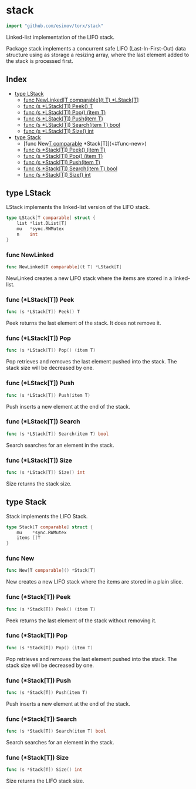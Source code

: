 <!-- Code generated by gomarkdoc. DO NOT EDIT -->

# stack

```go
import "github.com/esimov/torx/stack"
```

Linked\-list implementation of the LIFO stack.

Package stack implements a concurrent safe LIFO \(Last\-In\-First\-Out\) data structure using as storage a resizing array, where the last element added to the stack is processed first.

## Index

- [type LStack](<#type-lstack>)
  - [func NewLinked[T comparable](t T) *LStack[T]](<#func-newlinked>)
  - [func (s *LStack[T]) Peek() T](<#func-lstackt-peek>)
  - [func (s *LStack[T]) Pop() (item T)](<#func-lstackt-pop>)
  - [func (s *LStack[T]) Push(item T)](<#func-lstackt-push>)
  - [func (s *LStack[T]) Search(item T) bool](<#func-lstackt-search>)
  - [func (s *LStack[T]) Size() int](<#func-lstackt-size>)
- [type Stack](<#type-stack>)
  - [func New[T comparable]() *Stack[T]](<#func-new>)
  - [func (s *Stack[T]) Peek() (item T)](<#func-stackt-peek>)
  - [func (s *Stack[T]) Pop() (item T)](<#func-stackt-pop>)
  - [func (s *Stack[T]) Push(item T)](<#func-stackt-push>)
  - [func (s *Stack[T]) Search(item T) bool](<#func-stackt-search>)
  - [func (s *Stack[T]) Size() int](<#func-stackt-size>)


## type LStack

LStack implements the linked\-list version of the LIFO stack.

```go
type LStack[T comparable] struct {
    list *list.DList[T]
    mu   *sync.RWMutex
    n    int
}
```

### func NewLinked

```go
func NewLinked[T comparable](t T) *LStack[T]
```

NewLinked creates a new LIFO stack where the items are stored in a linked\-list.

### func \(\*LStack\[T\]\) Peek

```go
func (s *LStack[T]) Peek() T
```

Peek returns the last element of the stack. It does not remove it.

### func \(\*LStack\[T\]\) Pop

```go
func (s *LStack[T]) Pop() (item T)
```

Pop retrieves and removes the last element pushed into the stack. The stack size will be decreased by one.

### func \(\*LStack\[T\]\) Push

```go
func (s *LStack[T]) Push(item T)
```

Push inserts a new element at the end of the stack.

### func \(\*LStack\[T\]\) Search

```go
func (s *LStack[T]) Search(item T) bool
```

Search searches for an element in the stack.

### func \(\*LStack\[T\]\) Size

```go
func (s *LStack[T]) Size() int
```

Size returns the stack size.

## type Stack

Stack implements the LIFO Stack.

```go
type Stack[T comparable] struct {
    mu    *sync.RWMutex
    items []T
}
```

### func New

```go
func New[T comparable]() *Stack[T]
```

New creates a new LIFO stack where the items are stored in a plain slice.

### func \(\*Stack\[T\]\) Peek

```go
func (s *Stack[T]) Peek() (item T)
```

Peek returns the last element of the stack without removing it.

### func \(\*Stack\[T\]\) Pop

```go
func (s *Stack[T]) Pop() (item T)
```

Pop retrieves and removes the last element pushed into the stack. The stack size will be decreased by one.

### func \(\*Stack\[T\]\) Push

```go
func (s *Stack[T]) Push(item T)
```

Push inserts a new element at the end of the stack.

### func \(\*Stack\[T\]\) Search

```go
func (s *Stack[T]) Search(item T) bool
```

Search searches for an element in the stack.

### func \(\*Stack\[T\]\) Size

```go
func (s *Stack[T]) Size() int
```

Size returns the LIFO stack size.



